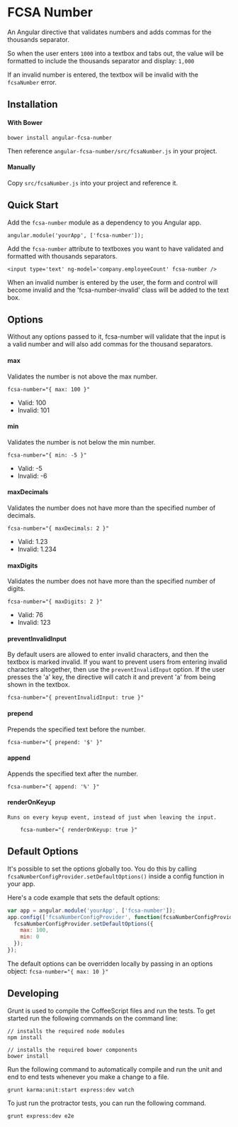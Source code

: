 # FCSA Number

An Angular directive that validates numbers and adds commas for the thousands separator.

So when the user enters `1000` into a textbox and tabs out, the value will be formatted to include the thousands separator and display: `1,000`

If an invalid number is entered, the textbox will be invalid with the `fcsaNumber` error.

## Installation

#### With Bower

    bower install angular-fcsa-number

Then reference `angular-fcsa-number/src/fcsaNumber.js` in your project.

#### Manually

Copy `src/fcsaNumber.js` into your project and reference it.

## Quick Start

Add the `fcsa-number` module as a dependency to you Angular app.

    angular.module('yourApp', ['fcsa-number']);

Add the `fcsa-number` attribute to textboxes you want to have validated and formatted with thousands separators.

    <input type='text' ng-model='company.employeeCount' fcsa-number />

When an invalid number is entered by the user, the form and control will become invalid and the 'fcsa-number-invalid' class will be added to the text box.

## Options

Without any options passed to it, fcsa-number will validate that the input is a valid number and will also add commas for the thousand separators.


#### max

Validates the number is not above the max number.

    fcsa-number="{ max: 100 }"

 * Valid: 100
 * Invalid: 101

#### min

Validates the number is not below the min number.

    fcsa-number="{ min: -5 }"

 * Valid: -5
 * Invalid: -6

#### maxDecimals

Validates the number does not have more than the specified number of decimals.

    fcsa-number="{ maxDecimals: 2 }"

 * Valid: 1.23
 * Invalid: 1.234

#### maxDigits

Validates the number does not have more than the specified number of digits.

    fcsa-number="{ maxDigits: 2 }"

 * Valid: 76
 * Invalid: 123

#### preventInvalidInput

By default users are allowed to enter invalid characters, and then the textbox is marked invalid.
If you want to prevent users from entering invalid characters altogether, then use the `preventInvalidInput` option.
If the user presses the 'a' key, the directive will catch it and prevent 'a' from being shown in the textbox.

    fcsa-number="{ preventInvalidInput: true }"

#### prepend

Prepends the specified text before the number.

    fcsa-number="{ prepend: '$' }"

#### append

Appends the specified text after the number.

    fcsa-number="{ append: '%' }"

#### renderOnKeyup

    Runs on every keyup event, instead of just when leaving the input.

        fcsa-number="{ renderOnKeyup: true }"

## Default Options

It's possible to set the options globally too. You do this by calling `fcsaNumberConfigProvider.setDefaultOptions()`
inside a config function in your app.

Here's a code example that sets the default options:

```javascript
var app = angular.module('yourApp', ['fcsa-number']);
app.config(['fcsaNumberConfigProvider', function(fcsaNumberConfigProvider) {
  fcsaNumberConfigProvider.setDefaultOptions({
    max: 100,
    min: 0
  });
});
```

The default options can be overridden locally by passing in an options object: `fcsa-number="{ max: 10 }"`

## Developing

Grunt is used to compile the CoffeeScript files and run the tests. To get started run the following commands on the command line:

    // installs the required node modules
    npm install

    // installs the required bower components
    bower install

Run the following command to automatically compile and run the unit and end to end tests whenever you make a change to a file.

    grunt karma:unit:start express:dev watch

To just run the protractor tests, you can run the following command.

    grunt express:dev e2e
